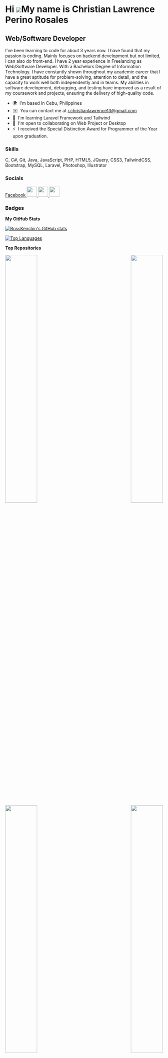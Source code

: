 Hi ![](https://user-images.githubusercontent.com/18350557/176309783-0785949b-9127-417c-8b55-ab5a4333674e.gif)My name is Christian Lawrence Perino Rosales
=========================================================================================================================================================

Web/Software Developer
----------------------

I've been learning to code for about 3 years now. I have found that my passion is coding. Mainly focuses on backend development but not limited, I can also do front-end. I have 2 year experience in Freelancing as Web/Software Developer. With a Bachelors Degree of Information Technology. I have constantly shown throughout my academic career that I have a great aptitude for problem-solving, attention to detail, and the capacity to work well both independently and in teams. My abilities in software development, debugging, and testing have improved as a result of my coursework and projects, ensuring the delivery of high-quality code.

* 🌍  I'm based in Cebu, Philippines
* ✉️  You can contact me at [r.christianlawrence13@gmail.com](mailto:r.christianlawrence13@gmail.com)
* 🧠  I'm learning Laravel Framework and Tailwind
* 🤝  I'm open to collaborating on Web Project or Desktop
* ⚡  I received the Special Distinction Award for Programmer of the Year upon graduation.

### Skills


<p align="left">
C,
C#,
Git,
Java,
JavaScript,
PHP,
HTML5,
JQuery,
CSS3,
TailwindCSS,
Bootstrap,
MySQL,
Laravel,
Photoshop,
Illustrator
</p>


### Socials

<p align="left"> <a href="https://www.facebook.com/christianlawrence.rosales" target="_blank" rel="noreferrer"> Facebook <picture> <source media="(prefers-color-scheme: dark)" srcset="undefined" /> <source media="(prefers-color-scheme: light)" srcset="https://raw.githubusercontent.com/danielcranney/readme-generator/main/public/icons/socials/facebook.svg" /> <img src="https://raw.githubusercontent.com/danielcranney/readme-generator/main/public/icons/socials/facebook.svg" width="32" height="32" /> </picture> </a> <a href="https://www.github.com/BossKenshin" target="_blank" rel="noreferrer"> <picture> <source media="(prefers-color-scheme: dark)" srcset="https://raw.githubusercontent.com/danielcranney/readme-generator/main/public/icons/socials/github-dark.svg" /> <source media="(prefers-color-scheme: light)" srcset="https://raw.githubusercontent.com/danielcranney/readme-generator/main/public/icons/socials/github.svg" /> <img src="https://raw.githubusercontent.com/danielcranney/readme-generator/main/public/icons/socials/github.svg" width="32" height="32" /> </picture> </a> <a href="https://www.linkedin.com/in/christian-lawrence-rosales-962661283" target="_blank" rel="noreferrer"> <picture> <source media="(prefers-color-scheme: dark)" srcset="undefined" /> <source media="(prefers-color-scheme: light)" srcset="https://raw.githubusercontent.com/danielcranney/readme-generator/main/public/icons/socials/linkedin.svg" /> <img src="https://raw.githubusercontent.com/danielcranney/readme-generator/main/public/icons/socials/linkedin.svg" width="32" height="32" /> </picture> </a></p>

### Badges

<b>My GitHub Stats</b>

<a href="http://www.github.com/BossKenshin"><img src="https://github-readme-stats.vercel.app/api?username=BossKenshin&show_icons=true&hide=prs,contribs&count_private=true&title_color=0891b2&text_color=ffffff&icon_color=0891b2&bg_color=1c1917&hide_border=true&show_icons=true" alt="BossKenshin's GitHub stats" /></a>

<a href="https://github.com/BossKenshin" align="left"><img src="https://github-readme-stats.vercel.app/api/top-langs/?username=BossKenshin&langs_count=10&title_color=0891b2&text_color=ffffff&icon_color=0891b2&bg_color=1c1917&hide_border=true&locale=en&custom_title=Top%20%Languages" alt="Top Languages" /></a>

<b>Top Repositories</b>

<div width="100%" align="center"><a href="https://github.com/BossKenshin/barangay-ms" align="left"><img align="left" width="45%" src="https://github-readme-stats.vercel.app/api/pin/?username=BossKenshin&repo=barangay-ms&title_color=0891b2&text_color=ffffff&icon_color=0891b2&bg_color=1c1917&hide_border=true&locale=en" /></a><a href="https://github.com/BossKenshin/todoApp" align="right"><img align="right" width="45%" src="https://github-readme-stats.vercel.app/api/pin/?username=BossKenshin&repo=todoApp&title_color=0891b2&text_color=ffffff&icon_color=0891b2&bg_color=1c1917&hide_border=true&locale=en" /></a></div><br /><br /><br /><br /><br /><br /><br />

<br /><br /><br /><br /><br />

<div width="100%" align="center"><a href="https://github.com/BossKenshin/School-Attendance-and-Monitoring-System" align="left"><img align="left" width="45%" src="https://github-readme-stats.vercel.app/api/pin/?username=BossKenshin&repo=School-Attendance-and-Monitoring-System&title_color=0891b2&text_color=ffffff&icon_color=0891b2&bg_color=1c1917&hide_border=true&locale=en" /></a><a href="https://github.com/BossKenshin/Bogo-Fare" align="right"><img align="right" width="45%" src="https://github-readme-stats.vercel.app/api/pin/?username=BossKenshin&repo=Bogo-Fare&title_color=0891b2&text_color=ffffff&icon_color=0891b2&bg_color=1c1917&hide_border=true&locale=en" /></a></div>
